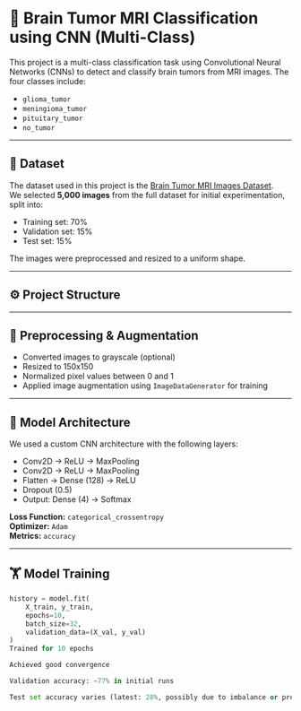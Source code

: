 # 🧠 Brain Tumor MRI Classification using CNN (Multi-Class)

This project is a multi-class classification task using Convolutional Neural Networks (CNNs) to detect and classify brain tumors from MRI images. The four classes include:

- `glioma_tumor`
- `meningioma_tumor`
- `pituitary_tumor`
- `no_tumor`

---

## 📂 Dataset

The dataset used in this project is the [Brain Tumor MRI Images Dataset](https://www.kaggle.com/datasets/navoneel/brain-mri-images-for-brain-tumor-detection).  
We selected **5,000 images** from the full dataset for initial experimentation, split into:

- Training set: 70%
- Validation set: 15%
- Test set: 15%

The images were preprocessed and resized to a uniform shape.

---

## ⚙️ Project Structure


---

## 🧪 Preprocessing & Augmentation

- Converted images to grayscale (optional)
- Resized to 150x150
- Normalized pixel values between 0 and 1
- Applied image augmentation using `ImageDataGenerator` for training

---

## 🧠 Model Architecture

We used a custom CNN architecture with the following layers:

- Conv2D → ReLU → MaxPooling
- Conv2D → ReLU → MaxPooling
- Flatten → Dense (128) → ReLU
- Dropout (0.5)
- Output: Dense (4) → Softmax

**Loss Function:** `categorical_crossentropy`  
**Optimizer:** `Adam`  
**Metrics:** `accuracy`

---

## 🏋️ Model Training

```python
history = model.fit(
    X_train, y_train,
    epochs=10,
    batch_size=32,
    validation_data=(X_val, y_val)
)
Trained for 10 epochs

Achieved good convergence

Validation accuracy: ~77% in initial runs

Test set accuracy varies (latest: 28%, possibly due to imbalance or preprocessing mismatch)

